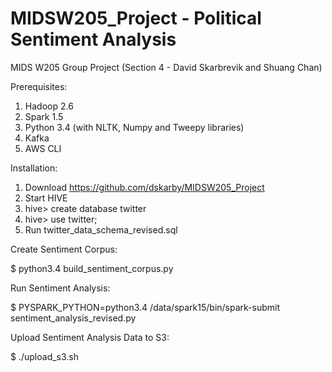 # MIDSW205_Project - Political Sentiment Analysis
MIDS W205 Group Project (Section 4 - David Skarbrevik and Shuang Chan)

Prerequisites:

1. Hadoop 2.6
2. Spark 1.5
3. Python 3.4 (with NLTK, Numpy and Tweepy libraries)
4. Kafka
5. AWS CLI

Installation:

1. Download https://github.com/dskarby/MIDSW205_Project
2. Start HIVE
3. hive> create database twitter
4. hive> use twitter;
5. Run twitter_data_schema_revised.sql

Create Sentiment Corpus:

$ python3.4 build_sentiment_corpus.py

Run Sentiment Analysis:

$ PYSPARK_PYTHON=python3.4 /data/spark15/bin/spark-submit sentiment_analysis_revised.py

Upload Sentiment Analysis Data to S3:

$ ./upload_s3.sh





